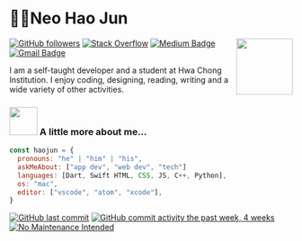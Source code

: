 # 👨‍💻Neo Hao Jun

<img align='right' src="https://media.giphy.com/media/M9gbBd9nbDrOTu1Mqx/giphy.gif" width="100">

[![GitHub followers](https://img.shields.io/github/followers/N-HJ?style=flat-square&label=Follow)](https://github.com/N-HJ/MyBadges)
[![Stack Overflow](https://img.shields.io/badge/-Stack%20Overflow-222222?style=flat-square&logo=stack-overflow&&link=https://stackoverflow.com/users/13538884/n-hj)](https://stackoverflow.com/users/13538884/n-hj?tab=profile)
[![Medium Badge](https://img.shields.io/badge/-@neohaojun-03a57a?style=flat-square&labelColor=000000&logo=Medium&link=https://medium.com/@neohaojun/)](https://medium.com/@neohaojun)
[![Gmail Badge](https://img.shields.io/badge/-neohaojun@gmail.com-c14438?style=flat-square&logo=Gmail&logoColor=white&link=mailto:neohaojun@gmail.com)](mailto:neohaojun@gmail.com)

I am a self-taught developer and a student at Hwa Chong Institution. I enjoy coding, designing, reading, writing and a wide variety of other activities.

<!-- ### ![Github Stats](https://github-readme-stats.vercel.app/api?username=N-HJ&count_private=true&show_icons=true&theme=dark&include_all_commits=true&icon_color=ffffff)
### ![Top Languages](https://github-readme-stats.vercel.app/api/top-langs/?username=N-HJ) -->

### <img src="https://media.giphy.com/media/VgCDAzcKvsR6OM0uWg/giphy.gif" width="50"> A little more about me...

```javascript
const haojun = {
  pronouns: "he" | "him" | "his",
  askMeAbout: ["app dev", "web dev", "tech"]
  languages: [Dart, Swift HTML, CSS, JS, C++, Python],
  os: "mac",
  editor: ["vscode", "atom", "xcode"],
}
```
[![GitHub last commit](https://img.shields.io/github/last-commit/N-HJ/N-HJ?style=flat)]()
[![GitHub commit activity the past week, 4 weeks](https://img.shields.io/github/commit-activity/y/N-HJ/N-HJ?style=flat)]()
[![No Maintenance Intended](http://unmaintained.tech/badge.svg)](http://unmaintained.tech/)

<!--
**N-HJ/N-HJ** is a ✨ _special_ ✨ repository because its `README.md` (this file) appears on your GitHub profile.

Here are some ideas to get you started:

- 🔭 I’m currently working on ...
- 🌱 I’m currently learning ...
- 👯 I’m looking to collaborate on ...
- 🤔 I’m looking for help with ...
- 💬 Ask me about ...
- 📫 How to reach me: ...
- 😄 Pronouns: ...
- ⚡ Fun fact: ...
-->
